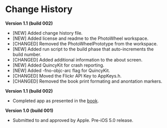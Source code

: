 # Change History

**Version 1.1 (build 002)**

   * [NEW] Added change history file.
   * [NEW] Added license and readme to the PhotoWheel workspace.
   * [CHANGED] Removed the PhotoWheelPrototype from the workspace.
   * [NEW] Added run script to the build phase that auto-increments the build number.
   * [CHANGED] Added additional information to the about screen.
   * [NEW] Added QuincyKit for crash reporting.
   * [NEW] Added -fno-objc-arc flag for QuincyKit.
   * [CHANGED] Moved the Flickr API Key to AppKeys.h.
   * [CHANGED] Removed the book print formating and anontation markers.

**Version 1.1 (build 002)**

   * Completed app as presented in the [book][1].

**Version 1.0 (build 001)**

   * Submitted to and approved by Apple. Pre-iOS 5.0 release.
   
   [1]: http://learnipadprogramming.com/
